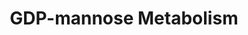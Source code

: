 ---
authors:
- Anwesha
description: This event has been computationally inferred from an event that has been
  demonstrated in another species.<p>The inference is based on Ensembl Compara orthology
  projection. Briefly, reactions for which all involved PhysicalEntities (in input,
  output and catalyst) have a mapped ortholog or paralog are inferred to the other
  species. High-level events are also inferred for these events to allow for easier
  navigation.<p>Details of projection methods and parameters may be found <a href="/projection.html">here.</a><p>  Source:[http://plantreactome.gramene.org/
  Plant Reactome].
last-edited: 2015-09-08
organisms:
- Arabidopsis thaliana
redirect_from:
- /index.php/Pathway:WP2970
- /instance/WP2970
schema-jsonld:
- '@context': https://schema.org/
  '@id': https://wikipathways.github.io/pathways/WP2970.html
  '@type': Dataset
  creator:
    '@type': Organization
    name: WikiPathways
  description: This event has been computationally inferred from an event that has
    been demonstrated in another species.<p>The inference is based on Ensembl Compara
    orthology projection. Briefly, reactions for which all involved PhysicalEntities
    (in input, output and catalyst) have a mapped ortholog or paralog are inferred
    to the other species. High-level events are also inferred for these events to
    allow for easier navigation.<p>Details of projection methods and parameters may
    be found <a href="/projection.html">here.</a><p>  Source:[http://plantreactome.gramene.org/
    Plant Reactome].
  keywords:
  - ADP
  - Homologues of
  - (LOC_OS01G03710.1)
  - Man
  - ATP
  - phosphomannomutase
  - alpha-D-mannose
  - 1-phosphate
  - isomerase
  - Homologues of HXK3
  - Man6P
  - Fru(6)P
  - mannose-6-phosphate
  license: CC0
  name: GDP-mannose Metabolism
seo: CreativeWork
title: GDP-mannose Metabolism
wpid: WP2970
---